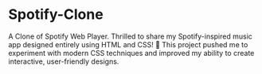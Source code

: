 # Spotify-Clone
A Clone of Spotify Web Player.
Thrilled to share my Spotify-inspired music app designed entirely using HTML and CSS! 🚀
This project pushed me to experiment with modern CSS techniques and improved my ability to create interactive, user-friendly designs.
